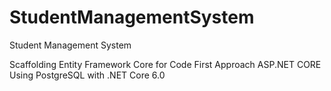 # StudentManagementSystem
Student Management System

Scaffolding Entity Framework Core for Code First Approach ASP.NET CORE Using PostgreSQL with .NET Core 6.0
